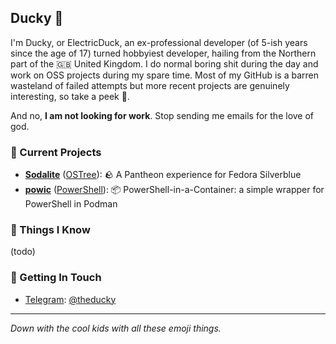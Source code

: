 ## Ducky 🦆

I'm Ducky, or ElectricDuck, an ex-professional developer (of 5-ish years since the age of 17) turned hobbyiest developer, hailing from the Northern part of the 🇬🇧 United Kingdom. I do normal boring shit during the day and work on OSS projects during my spare time. Most of my GitHub is a barren wasteland of failed attempts but more recent projects are genuinely interesting, so take a peek 👀.

And no, **I am not looking for work**. Stop sending me emails for the love of god.

### 🎉 Current Projects

* **[Sodalite](https://github.com/electricduck/sodalite)** ([OSTree](https://github.com/topics/ostree)): 🪨 A Pantheon experience for Fedora Silverblue
* **[powic](https://github.com/electricduck/powic)** ([PowerShell](https://github.com/topics/powershell)): 📦 PowerShell-in-a-Container: a simple wrapper for PowerShell in Podman

### 🤔 Things I Know

(todo)

### 🤙 Getting In Touch

* [Telegram](https://telegram.org): [@theducky](https://t.me/theducky)

***

_Down with the cool kids with all these emoji things._
